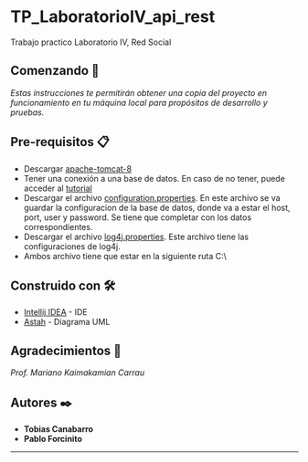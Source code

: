 # TP_LaboratorioIV_api_rest

Trabajo practico Laboratorio IV, Red Social

## Comenzando 🚀

_Estas instrucciones te permitirán obtener una copia del proyecto en funcionamiento en tu máquina local para propósitos de desarrollo y pruebas._

## Pre-requisitos 📋

* Descargar [apache-tomcat-8](https://tomcat.apache.org/download-80.cgi)
* Tener una conexión a una base de datos. En caso de no tener, puede acceder al [tutorial](https://drive.google.com/file/d/17PrCJVVlS56VNvhAqAY0lzGB9NYZHOl0/view?usp=sharing)
* Descargar el archivo [configuration.properties](https://drive.google.com/file/d/1QDtoz8BY80FkCXNdQekGXZemHBeL8lIa/view?usp=sharing). En este archivo se va guardar la configuracion de la base de datos, donde va a estar el host, port, user y password. Se tiene que completar con los datos correspondientes.
* Descargar el archivo [log4j.properties](https://drive.google.com/file/d/1sVjhspU92Hd9j6XsGrso-pA9Hk1xIZ9C/view?usp=sharing). Este archivo tiene las configuraciones de log4j.
* Ambos archivo tiene que estar en la siguiente ruta C:\


## Construido con 🛠️

* [Intellij IDEA](https://www.jetbrains.com/es-es/idea/) - IDE
* [Astah](https://astah.net/products/astah-community/) - Diagrama UML

## Agradecimientos 🚀

_Prof. Mariano Kaimakamian Carrau_

## Autores ✒️

* **Tobias Canabarro**
* **Pablo Forcinito** 
---


